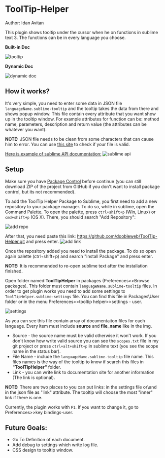 # ToolTip-Helper

Author: Idan Avitan

This plugin shows tooltip under the cursor when he on functions in sublime text 3.
The functions can be in every language you choose.

<b>Built-in Doc</b>

<img src="http://s28.postimg.org/op1xxk9j1/tooltip.png" alt="tooltip">

<b>Dynamic Doc</b>

<img src="http://s15.postimg.org/xys3o4puj/dynamic_doc.png" alt="dynamic doc">

## How it works?
It's very simple, you need to enter some data in JSON file <code>languageName.sublime-tooltip</code> and the tooltip takes the data from there and shows popup window.
This file contain every attribute that you want show up in the tooltip window. For example attributes for function can be: method name, parameters, description and return value (the attributes can be whatever you want).

<b>NOTE:</b> JSON file needs to be clean from some characters that can cause him to error. 
You can use <a href="http://jsonlint.com/">this site</a> to check if your file is valid.

<u>Here is example of sublime API documentation:</u>
<img src="http://s10.postimg.org/t1ecgy9vt/json_example.png" alt="sublime api">

## Setup

Make sure you have <a href="https://packagecontrol.io/installation" alt="packagecontrol">Package Control</a> before continue (you can still download ZIP of the project from GitHub if you don't want to install package control, but its not recommended).


To add the ToolTip Helper Package to Sublime, you first need to add a new repository to your package manager. To do so, while in sublime, open the Command Palette. To open the palette, press <code>ctrl+shift+p</code> (Win, Linux) or <code>cmd+shift+p</code> (OS X).
There, you should search "Add Repository": 

<img src="http://s12.postimg.org/iv5k5nwul/add_repo.png" alt="add repo">

After that, you need paste this link: https://github.com/doobleweb/ToolTip-Helper.git and press enter.
<img src="http://s9.postimg.org/vu5pvg467/url_dooble.png" alt="add link">

Once the repository added you need to install the package. To do so open again palette (ctrl+shift+p) and search "Install Package" and press enter.

<b>NOTE:</b> It is recommended to re-open sublime text after the installation finished.

Open folder named <b>ToolTipHelper</b> in packages (Preferences>>Browse packages). This folder must contain <code>languageName.sublime-tooltip</code> files.
In order to get plugin works you need to add some settings to <code>ToolTipHelper.sublime-settings</code> file.
You can find this file in Packages\User folder or in the menu Preferences>>tooltip helper>>settings - user.

<img src="http://s22.postimg.org/a0e4wb5nl/settings.png" alt="settings">

As you can see this file contain array of documentaiton files for each language.
Every item must include <b>source</b> and <b>file_name</b> like in the img.

<ul>
  <li> Source - the source name must be valid otherwise it won't work. If you don't know how write valid source you can see the <code>scopes.txt</code> file in my git project or press <code>ctrl+alt+shift+p</code> in sublime text (you see the scope name in the status bar).
  <li> File Name - include the <code>languageName.sublime-tooltip</code> file name. This files names is the way of the tooltip to know if search this files in <b>"ToolTipHelper"</b> folder.
  <li> Link - you can write link to documentation site for another information (The link is optional).
</ul>

<b>NOTE:</b> There are two places to you can put links: in the settings file or\and in the json file as "link" attribute.
The tooltip will choose the most "inner" link if there is one.


Currently, the plugin works with <code>F1</code>. If you want to change it,  go to Preferences>>key bindings-user.

## Future Goals:
<ul> 
  <li> Go To Definition of each document.
  <li> Add debug to settings which write log file.
  <li> CSS design to tooltip window.
</ul>
